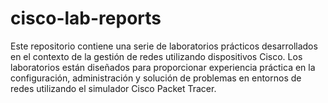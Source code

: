 # cisco-lab-reports
Este repositorio contiene una serie de laboratorios prácticos desarrollados en el contexto de la gestión de redes utilizando dispositivos Cisco. Los laboratorios están diseñados para proporcionar experiencia práctica en la configuración, administración y solución de problemas en entornos de redes utilizando el simulador Cisco Packet Tracer.
